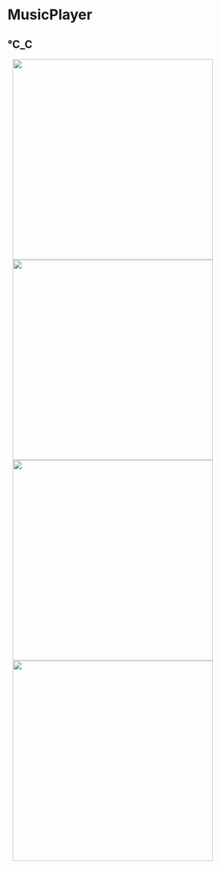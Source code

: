 # MusicPlayer
## ℃_C
<img src="https://github.com/AugustToko/MusicPlayer/blob/master/app/Screenshot/Screenshot_MusicPlayer_20181113-174931.png" align="left" width="400" hspace="10">
<img src="https://github.com/AugustToko/MusicPlayer/blob/master/app/Screenshot/Screenshot_MusicPlayer_20181113-174928.png" align="center" width="400" hspace="10">


<img src="https://github.com/AugustToko/MusicPlayer/blob/master/app/Screenshot/Screenshot_MusicPlayer_20181105-160851.png" align="left" width="400" hspace="10">
<img src="https://github.com/AugustToko/MusicPlayer/blob/master/app/Screenshot/Screenshot_MusicPlayer_20181113-174901.png" align="center" width="400" hspace="10">
